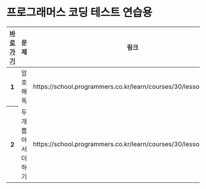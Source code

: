 <h1>프로그래머스 코딩 테스트 연습용</h1>

<table>
   <tr>
      <th scope="col"><a href="https://school.programmers.co.kr/">바로가기</a></th>
      <th scope="col">문제</th>
      <th scope="col">링크</th>
      <th scope="col">날짜</th>
    </tr>
   
   <tbody>
    <tr>
      <th scope="row">1</th>
      <td>암호 해독</td>
      <td>https://school.programmers.co.kr/learn/courses/30/lessons/120892</td>
      <td>2023-04-19</td>
    </tr>
    <tr>
      <th scope="row">2</th>
      <td>두개 뽑아서 더하기</td>
      <td>https://school.programmers.co.kr/learn/courses/30/lessons/68644</td>
      <td>2023-04-19</td>
    </tr>
      
      
      
      
      
      
      
      
  </tbody>
  
  
</table>
